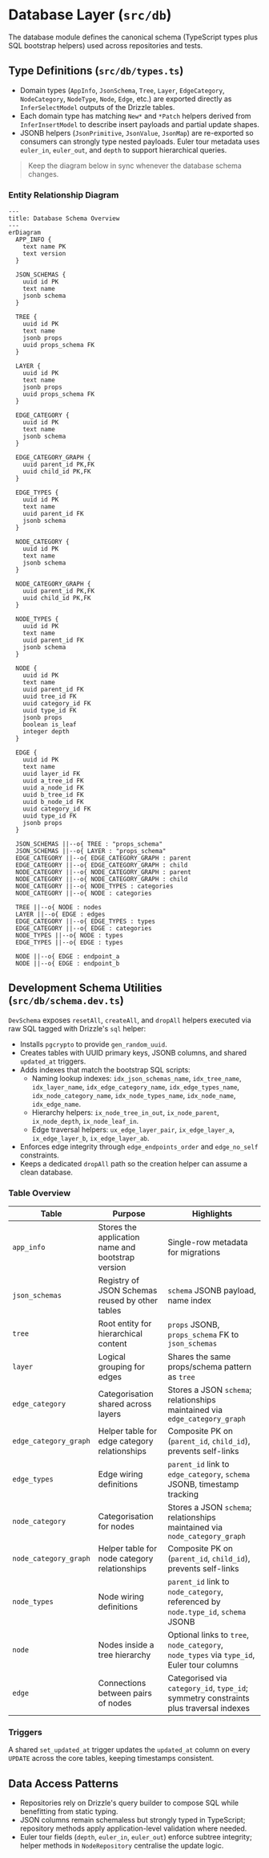# Database Layer (`src/db`)

The database module defines the canonical schema (TypeScript types plus SQL bootstrap helpers) used across repositories and tests.

## Type Definitions (`src/db/types.ts`)

- Domain types (`AppInfo`, `JsonSchema`, `Tree`, `Layer`, `EdgeCategory`, `NodeCategory`, `NodeType`, `Node`, `Edge`, etc.) are exported directly as `InferSelectModel` outputs of the Drizzle tables.
- Each domain type has matching `New*` and `*Patch` helpers derived from `InferInsertModel` to describe insert payloads and partial update shapes.
- JSONB helpers (`JsonPrimitive`, `JsonValue`, `JsonMap`) are re-exported so consumers can strongly type nested payloads. Euler tour metadata uses `euler_in`, `euler_out`, and `depth` to support hierarchical queries.

> Keep the diagram below in sync whenever the database schema changes.

### Entity Relationship Diagram

```mermaid
---
title: Database Schema Overview
---
erDiagram
  APP_INFO {
    text name PK
    text version
  }

  JSON_SCHEMAS {
    uuid id PK
    text name
    jsonb schema
  }

  TREE {
    uuid id PK
    text name
    jsonb props
    uuid props_schema FK
  }

  LAYER {
    uuid id PK
    text name
    jsonb props
    uuid props_schema FK
  }

  EDGE_CATEGORY {
    uuid id PK
    text name
    jsonb schema
  }

  EDGE_CATEGORY_GRAPH {
    uuid parent_id PK,FK
    uuid child_id PK,FK
  }

  EDGE_TYPES {
    uuid id PK
    text name
    uuid parent_id FK
    jsonb schema
  }

  NODE_CATEGORY {
    uuid id PK
    text name
    jsonb schema
  }

  NODE_CATEGORY_GRAPH {
    uuid parent_id PK,FK
    uuid child_id PK,FK
  }

  NODE_TYPES {
    uuid id PK
    text name
    uuid parent_id FK
    jsonb schema
  }

  NODE {
    uuid id PK
    text name
    uuid parent_id FK
    uuid tree_id FK
    uuid category_id FK
    uuid type_id FK
    jsonb props
    boolean is_leaf
    integer depth
  }

  EDGE {
    uuid id PK
    text name
    uuid layer_id FK
    uuid a_tree_id FK
    uuid a_node_id FK
    uuid b_tree_id FK
    uuid b_node_id FK
    uuid category_id FK
    uuid type_id FK
    jsonb props
  }

  JSON_SCHEMAS ||--o{ TREE : "props_schema"
  JSON_SCHEMAS ||--o{ LAYER : "props_schema"
  EDGE_CATEGORY ||--o{ EDGE_CATEGORY_GRAPH : parent
  EDGE_CATEGORY ||--o{ EDGE_CATEGORY_GRAPH : child
  NODE_CATEGORY ||--o{ NODE_CATEGORY_GRAPH : parent
  NODE_CATEGORY ||--o{ NODE_CATEGORY_GRAPH : child
  NODE_CATEGORY ||--o{ NODE_TYPES : categories
  NODE_CATEGORY ||--o{ NODE : categories

  TREE ||--o{ NODE : nodes
  LAYER ||--o{ EDGE : edges
  EDGE_CATEGORY ||--o{ EDGE_TYPES : types
  EDGE_CATEGORY ||--o{ EDGE : categories
  NODE_TYPES ||--o{ NODE : types
  EDGE_TYPES ||--o{ EDGE : types

  NODE ||--o{ EDGE : endpoint_a
  NODE ||--o{ EDGE : endpoint_b
```

## Development Schema Utilities (`src/db/schema.dev.ts`)

`DevSchema` exposes `resetAll`, `createAll`, and `dropAll` helpers executed via raw SQL tagged with Drizzle's `sql` helper:

- Installs `pgcrypto` to provide `gen_random_uuid`.
- Creates tables with UUID primary keys, JSONB columns, and shared `updated_at` triggers.
- Adds indexes that match the bootstrap SQL scripts:
  - Naming lookup indexes: `idx_json_schemas_name`, `idx_tree_name`, `idx_layer_name`, `idx_edge_category_name`, `idx_edge_types_name`, `idx_node_category_name`, `idx_node_types_name`, `idx_node_name`, `idx_edge_name`.
  - Hierarchy helpers: `ix_node_tree_in_out`, `ix_node_parent`, `ix_node_depth`, `ix_node_leaf_in`.
  - Edge traversal helpers: `ux_edge_layer_pair`, `ix_edge_layer_a`, `ix_edge_layer_b`, `ix_edge_layer_ab`.
- Enforces edge integrity through `edge_endpoints_order` and `edge_no_self` constraints.
- Keeps a dedicated `dropAll` path so the creation helper can assume a clean database.

### Table Overview

| Table | Purpose | Highlights |
| ----- | ------- | ---------- |
| `app_info` | Stores the application name and bootstrap version | Single-row metadata for migrations |
| `json_schemas` | Registry of JSON Schemas reused by other tables | `schema` JSONB payload, name index |
| `tree` | Root entity for hierarchical content | `props` JSONB, `props_schema` FK to `json_schemas` |
| `layer` | Logical grouping for edges | Shares the same props/schema pattern as `tree` |
| `edge_category` | Categorisation shared across layers | Stores a JSON `schema`; relationships maintained via `edge_category_graph` |
| `edge_category_graph` | Helper table for edge category relationships | Composite PK on (`parent_id`, `child_id`), prevents self-links |
| `edge_types` | Edge wiring definitions | `parent_id` link to `edge_category`, `schema` JSONB, timestamp tracking |
| `node_category` | Categorisation for nodes | Stores a JSON `schema`; relationships maintained via `node_category_graph` |
| `node_category_graph` | Helper table for node category relationships | Composite PK on (`parent_id`, `child_id`), prevents self-links |
| `node_types` | Node wiring definitions | `parent_id` link to `node_category`, referenced by `node.type_id`, `schema` JSONB |
| `node` | Nodes inside a tree hierarchy | Optional links to `tree`, `node_category`, `node_types` via `type_id`, Euler tour columns |
| `edge` | Connections between pairs of nodes | Categorised via `category_id`, `type_id`; symmetry constraints plus traversal indexes |

### Triggers
A shared `set_updated_at` trigger updates the `updated_at` column on every `UPDATE` across the core tables, keeping timestamps consistent.

## Data Access Patterns

- Repositories rely on Drizzle's query builder to compose SQL while benefitting from static typing.
- JSON columns remain schemaless but strongly typed in TypeScript; repository methods apply application-level validation where needed.
- Euler tour fields (`depth`, `euler_in`, `euler_out`) enforce subtree integrity; helper methods in `NodeRepository` centralise the update logic.
